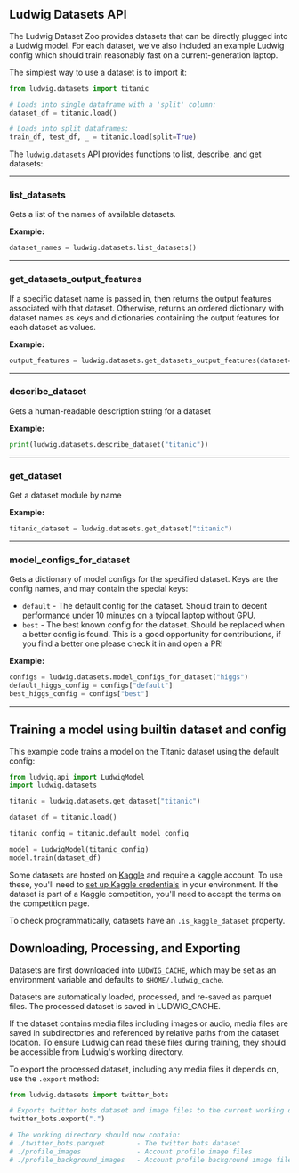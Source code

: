 ## Ludwig Datasets API

The Ludwig Dataset Zoo provides datasets that can be directly plugged into a Ludwig model. For each dataset, we've also
included an example Ludwig config which should train reasonably fast on a current-generation laptop.

The simplest way to use a dataset is to import it:

```python
from ludwig.datasets import titanic

# Loads into single dataframe with a 'split' column:
dataset_df = titanic.load()

# Loads into split dataframes:
train_df, test_df, _ = titanic.load(split=True)
```

The `ludwig.datasets` API provides functions to list, describe, and get datasets:

______________________________________________________________________

### list_datasets

Gets a list of the names of available datasets.

**Example:**

```python
dataset_names = ludwig.datasets.list_datasets()
```

______________________________________________________________________

### get_datasets_output_features

If a specific dataset name is passed in, then returns the output features associated with that dataset. Otherwise,
returns an ordered dictionary with dataset names as keys and dictionaries containing the output features for each
dataset as values.

**Example:**

```python
output_features = ludwig.datasets.get_datasets_output_features(dataset="titanic")
```

______________________________________________________________________

### describe_dataset

Gets a human-readable description string for a dataset

**Example:**

```python
print(ludwig.datasets.describe_dataset("titanic"))
```

______________________________________________________________________

### get_dataset

Get a dataset module by name

**Example:**

```python
titanic_dataset = ludwig.datasets.get_dataset("titanic")
```

______________________________________________________________________

### model_configs_for_dataset

Gets a dictionary of model configs for the specified dataset.  Keys are the config names, and may
contain the special keys:

- `default` - The default config for the dataset.  Should train to decent performance under 10 minutes on a tyipcal
  laptop without GPU.
- `best` - The best known config for the dataset.  Should be replaced when a better config is found.  This is a good
  opportunity for contributions, if you find a better one please check it in and open a PR!

**Example:**

```python
configs = ludwig.datasets.model_configs_for_dataset("higgs")
default_higgs_config = configs["default"]
best_higgs_config = configs["best"]
```

______________________________________________________________________

## Training a model using builtin dataset and config

This example code trains a model on the Titanic dataset using the default config:

```python
from ludwig.api import LudwigModel
import ludwig.datasets

titanic = ludwig.datasets.get_dataset("titanic")

dataset_df = titanic.load()

titanic_config = titanic.default_model_config

model = LudwigModel(titanic_config)
model.train(dataset_df)
```

Some datasets are hosted on [Kaggle](https://www.kaggle.com) and require a kaggle account. To use these, you'll need to
[set up Kaggle credentials](https://www.kaggle.com/docs/api) in your environment. If the dataset is part of a Kaggle
competition, you'll need to accept the terms on the competition page.

To check programmatically, datasets have an `.is_kaggle_dataset` property.

## Downloading, Processing, and Exporting

Datasets are first downloaded into `LUDWIG_CACHE`, which may be set as an environment variable and defaults to
`$HOME/.ludwig_cache`.

Datasets are automatically loaded, processed, and re-saved as parquet files.  The processed dataset is saved in
LUDWIG_CACHE.

If the dataset contains media files including images or audio, media files are saved in subdirectories and referenced by
relative paths from the dataset location. To ensure Ludwig can read these files during training, they should be
accessible from Ludwig's working directory.

To export the processed dataset, including any media files it depends on, use the `.export` method:

```python
from ludwig.datasets import twitter_bots

# Exports twitter bots dataset and image files to the current working directory.
twitter_bots.export(".")

# The working directory should now contain:
# ./twitter_bots.parquet        - The twitter bots dataset
# ./profile_images              - Account profile image files
# ./profile_background_images   - Account profile background image files
```
